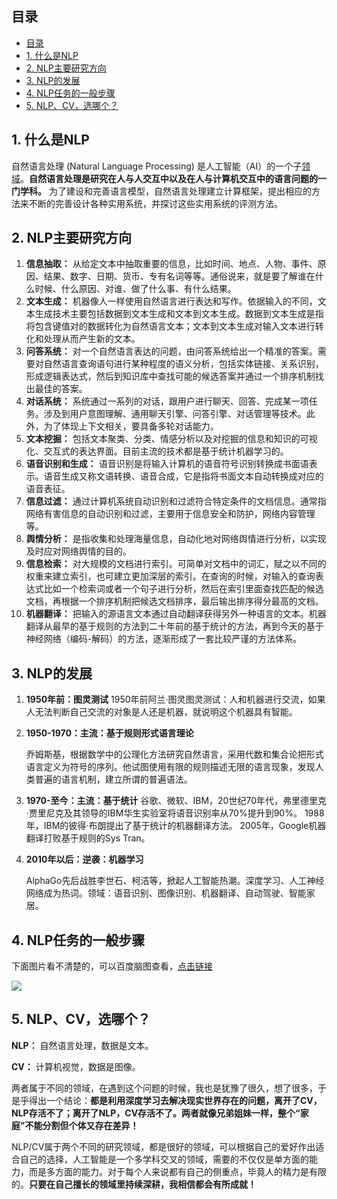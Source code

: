 ## 目录
- [目录](#目录)
- [1. 什么是NLP](#1-什么是nlp)
- [2. NLP主要研究方向](#2-nlp主要研究方向)
- [3. NLP的发展](#3-nlp的发展)
- [4. NLP任务的一般步骤](#4-nlp任务的一般步骤)
- [5. NLP、CV，选哪个？](#5-nlpcv选哪个)

## 1. 什么是NLP

自然语言处理 (Natural Language Processing) 是人工智能（AI）的一个子[领域](https://baike.baidu.com/item/领域/4662537)。**自然语言处理是研究在人与人交互中以及在人与计算机交互中的语言问题的一门学科。** 为了建设和完善语言模型，自然语言处理建立计算框架，提出相应的方法来不断的完善设计各种实用系统，并探讨这些实用系统的评测方法。

## 2. NLP主要研究方向

1. **信息抽取：** 从给定文本中抽取重要的信息，比如时间、地点、人物、事件、原因、结果、数字、日期、货币、专有名词等等。通俗说来，就是要了解谁在什么时候、什么原因、对谁、做了什么事、有什么结果。
2. **文本生成：** 机器像人一样使用自然语言进行表达和写作。依据输入的不同，文本生成技术主要包括数据到文本生成和文本到文本生成。数据到文本生成是指将包含键值对的数据转化为自然语言文本；文本到文本生成对输入文本进行转化和处理从而产生新的文本。
3. **问答系统：** 对一个自然语言表达的问题，由问答系统给出一个精准的答案。需要对自然语言查询语句进行某种程度的语义分析，包括实体链接、关系识别，形成逻辑表达式，然后到知识库中查找可能的候选答案并通过一个排序机制找出最佳的答案。
4. **对话系统：** 系统通过一系列的对话，跟用户进行聊天、回答、完成某一项任务。涉及到用户意图理解、通用聊天引擎、问答引擎、对话管理等技术。此外，为了体现上下文相关，要具备多轮对话能力。
5. **文本挖掘：** 包括文本聚类、分类、情感分析以及对挖掘的信息和知识的可视化、交互式的表达界面。目前主流的技术都是基于统计机器学习的。
6. **语音识别和生成：** 语音识别是将输入计算机的语音符号识别转换成书面语表示。语音生成又称文语转换、语音合成，它是指将书面文本自动转换成对应的语音表征。
7. **信息过滤：** 通过计算机系统自动识别和过滤符合特定条件的文档信息。通常指网络有害信息的自动识别和过滤，主要用于信息安全和防护，网络内容管理等。
8. **舆情分析：** 是指收集和处理海量信息，自动化地对网络舆情进行分析，以实现及时应对网络舆情的目的。
9. **信息检索：** 对大规模的文档进行索引。可简单对文档中的词汇，赋之以不同的权重来建立索引，也可建立更加深层的索引。在查询的时候，对输入的查询表达式比如一个检索词或者一个句子进行分析，然后在索引里面查找匹配的候选文档，再根据一个排序机制把候选文档排序，最后输出排序得分最高的文档。
10. **机器翻译：** 把输入的源语言文本通过自动翻译获得另外一种语言的文本。机器翻译从最早的基于规则的方法到二十年前的基于统计的方法，再到今天的基于神经网络（编码-解码）的方法，逐渐形成了一套比较严谨的方法体系。

## 3. NLP的发展

1. **1950年前：图灵测试**
   1950年前阿兰·图灵图灵测试：人和机器进行交流，如果人无法判断自己交流的对象是人还是机器，就说明这个机器具有智能。

2. **1950-1970：主流：基于规则形式语言理论**

   乔姆斯基，根据数学中的公理化方法研究自然语言，采用代数和集合论把形式语言定义为符号的序列。他试图使用有限的规则描述无限的语言现象，发现人类普遍的语言机制，建立所谓的普遍语法。

3. **1970-至今：主流：基于统计**
   谷歌、微软、IBM，20世纪70年代，弗里德里克·贾里尼克及其领导的IBM华生实验室将语音识别率从70%提升到90%。
   1988年，IBM的彼得·布朗提出了基于统计的机器翻译方法。
   2005年，Google机器翻译打败基于规则的Sys Tran。

4. **2010年以后：逆袭：机器学习**

   AlphaGo先后战胜李世石、柯洁等，掀起人工智能热潮。深度学习、人工神经网络成为热词。领域：语音识别、图像识别、机器翻译、自动驾驶、智能家居。

## 4. NLP任务的一般步骤

下面图片看不清楚的，可以百度脑图查看，[点击链接](https://naotu.baidu.com/file/f644044a8fb37fdba2d3d0bb4eb350e1?token=fd9855a9fc353aca)

![](https://upload-images.jianshu.io/upload_images/1667471-37315f7baaee75f4.jpg)

## 5. NLP、CV，选哪个？

**NLP：** 自然语言处理，数据是文本。

**CV：** 计算机视觉，数据是图像。

两者属于不同的领域，在遇到这个问题的时候，我也是犹豫了很久，想了很多，于是乎得出一个结论：**都是利用深度学习去解决现实世界存在的问题，离开了CV，NLP存活不了；离开了NLP，CV存活不了。两者就像兄弟姐妹一样，整个“家庭”不能分割但个体又存在差异！**

NLP/CV属于两个不同的研究领域，都是很好的领域，可以根据自己的爱好作出适合自己的选择，人工智能是一个多学科交叉的领域，需要的不仅仅是单方面的能力，而是多方面的能力。对于每个人来说都有自己的侧重点，毕竟人的精力是有限的。**只要在自己擅长的领域里持续深耕，我相信都会有所成就！**